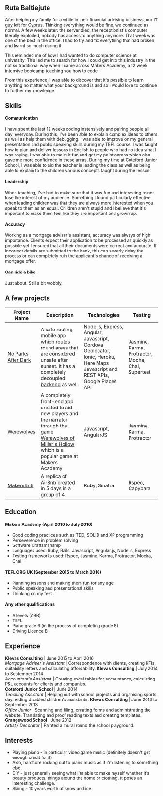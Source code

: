 ## Ruta Baltiejute

After helping my family for a while in their financial advising business, our IT guy left for Cyprus. Thinking everything would be fine, we continued as normal. A few weeks later: the server died, the receptionist's computer literally exploded, nobody has access to anything anymore. That week was one of the best in the office. I had to try and fix everything that had broken and learnt so much during it.

This reminded me of how I had wanted to do computer science at university. This led me to search for how I could get into this industry in the not so traditional way when I came across Makers Academy, a 12 week intensive bootcamp teaching you how to code.

From this experience, I was able to discover that it's possible to learn anything no matter what your background is and so I would love to continue to further my knowledge.

## Skills

#### Communication

I have spent the last 12 weeks coding instensively and pairing people all day, everyday. During this, I've been able to explain complex ideas to others as well as help them with debugging. I was able to improve on my general presentation and public speaking skills during my TEFL course. I was taught how to plan and deliver lessons in English to people who had no idea what I was saying. I was able to make it fun and get my point across which also gave me more confidence in these areas. During my time at Coteford Junior School, I was able to aid the teacher in leading the class as well as being able to explain to the children various concepts taught during the lesson. 

#### Leadership

When teaching, I've had to make sure that it was fun and interesting to not lose the interest of my audience. Something I found particularly effective when leading children was that they are always more interested when you speak to them as an equal. Children aren't stupid and I believe that it's important to make them feel like they are important and grown up. 

#### Accuracy

Working as a mortgage adviser's assistant, accuracy was always of high importance. Clients expect their application to be processed as quickly as possible yet I ensured that all their documents were correct and accurate. If incorrect details are submitted to the bank, this can severly delay the process or can completely ruin the applicant's chance of receiving a mortgage offer. 

#### Can ride a bike

Just about. Still a bit wobbly.

## A few projects

Project Name | Description | Technologies | Testing
--- | --- | --- | ---
[No Parks After Dark](https://github.com/Melodija/noParksAfterDark) | A safe routing mobile app which routes round areas that are considered unsafe after sunset. It has a completely decoupled [backend](https://github.com/Melodija/noParksAfterDarkBackend) as well. | Node.js, Express, Angular, Javascript, Cordova Geolocator, Ionic, Heroku, Here Maps Javascript and REST APIs, Google Places API  | Jasmine, Karma, Protractor, Mocha, Chai, Supertest
[Werewolves](https://github.com/Melodija/Werewolves) | A completely front-end app created to aid new players and the narrator through the game [Werewolves of Miller's Hollow](https://boardgamegeek.com/boardgame/25821/werewolves-millers-hollow) which is a popular game at Makers Academy | Javascript, AngularJS  | Jasmine, Karma, Protractor
[MakersBnB](https://github.com/Melodija/makers-bnb) | A replica of AirBnb created in 5 days in a group of 4.  | Ruby, Sinatra  | Rspec, Capybara

## Education

#### Makers Academy (April 2016 to July 2016)

- Good coding practices such as TDD, SOLID and XP programming
- Perseverence in problem solving
- Software Craftsmanship
- Languages used: Ruby, Rails, Javascript, Angular.js, Node.js, Express
- Testing frameworks used: Rspec, Jasmine, Karma, Protractor, Mocha, Chai

#### TEFL ORG UK (September 2015 to March 2016)

- Planning lessons and making them fun for any age
- Public speaking and presentational skills
- Thinking on my feet

#### Any other qualifications

- A levels (ABB)
- TEFL
- Piano grade 6 (in the process of completing grade 8)
- Driving Licence B

## Experience

**Klevas Consulting** | June 2015 to April 2016    
*Mortgage Adviser's Assistant* | Correspondence with clients, creating KFIs, suitability letters and calculating affordability.
**Klevas Consulting** | July 2014 to September 2014    
*Accountant's Assistant* | Creating excel tables for accountancy, calculating P&L accounts for clients and companies.     
**Coteford Junior School** | June 2014            
*Teaching Assistant* | Helping out with school projects and organising sports day. Aiding disabled children's assistants.
**Klevas Consulting** | June 2013 to September 2013    
*Office Junior* | Scanning and filing, creating forms and administrating the website. Translating and proof reading texts and creating templates.
**Grangewood School** | June 2012           
*Artist / Decorator* | Painted a mural round the school playground.

## Interests

- Playing piano - in particular video game music (definitely doesn't get enough credit for it)
- Also, hardcore rocking out to piano music as if I'm listening to something else.
- DIY - just generally seeing what I'm able to make myself whether it's beauty products, things around the home or clothing. It poses an interesting challenge.
- Skiing - 10 years worth of snow and ice.
